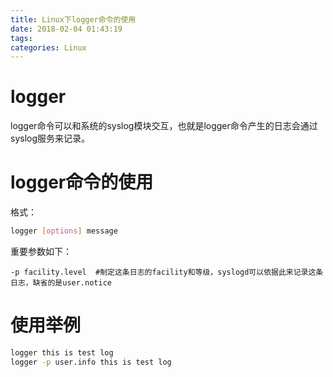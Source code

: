 ```yaml
---
title: Linux下logger命令的使用
date: 2018-02-04 01:43:19
tags:
categories: Linux
---
```


# logger

logger命令可以和系统的syslog模块交互，也就是logger命令产生的日志会通过syslog服务来记录。

# logger命令的使用

格式：
```bash
logger [options] message
```

重要参数如下：

	-p facility.level  #制定这条日志的facility和等级，syslogd可以依据此来记录这条日志，缺省的是user.notice

# 使用举例

```bash
logger this is test log
logger -p user.info this is test log
```
